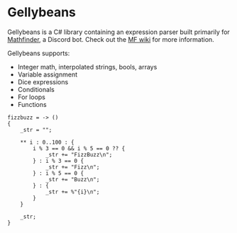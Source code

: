 # Gellybeans

Gellybeans is a C# library containing an expression parser built primarily for [Mathfinder](https://github.com/Gellybean/MathfinderBot), a Discord bot. Check out the [MF wiki](https://github.com/Gellybean/MathfinderBot/wiki) for more information.

Gellybeans supports:
- Integer math, interpolated strings, bools, arrays
- Variable assignment
- Dice expressions
- Conditionals
- For loops
- Functions

```
fizzbuzz = -> ()
{
	_str = "";
	
	** i : 0..100 : {
		i % 3 == 0 && i % 5 == 0 ?? {
			_str += "FizzBuzz\n";
		} : i % 3 == 0 {
			_str += "Fizz\n";
		} : i % 5 == 0 {
			_str += "Buzz\n";
		} : {
			_str += %"{i}\n";
		}				
	}
	
	_str;
}
```
